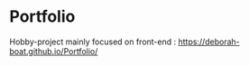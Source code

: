 # Portfolio

Hobby-project mainly focused on front-end :  https://deborah-boat.github.io/Portfolio/
